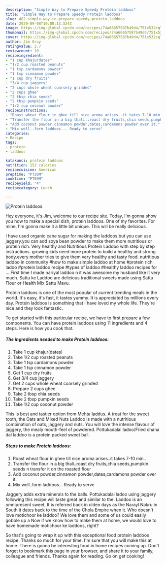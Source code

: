 ```yaml
---
description: "Simple Way to Prepare Speedy Protein laddoos"
title: "Simple Way to Prepare Speedy Protein laddoos"
slug: 482-simple-way-to-prepare-speedy-protein-laddoos
date: 2020-09-08T10:08:13.524Z
image: https://img-global.cpcdn.com/recipes/74a66657587b49d4/751x532cq70/protein-laddoos-recipe-main-photo.jpg
thumbnail: https://img-global.cpcdn.com/recipes/74a66657587b49d4/751x532cq70/protein-laddoos-recipe-main-photo.jpg
cover: https://img-global.cpcdn.com/recipes/74a66657587b49d4/751x532cq70/protein-laddoos-recipe-main-photo.jpg
author: Jim Gray
ratingvalue: 3.7
reviewcount: 10
recipeingredient:
- "1 cup khajurdates"
- "1/2 cup roasted peanuts"
- "1 tsp cardamons powder"
- "1 tsp cinnamon powder"
- "1 cup dry fruits"
- "3/4 cup jaggery"
- "2 cups whole wheat coarsely grinded"
- "2 cups ghee"
- "2 tbsp chia seeds"
- "2 tbsp pumpkin seeds"
- "1/2 cup coconut powder"
recipeinstructions:
- "Roast wheat flour in ghee till nice aroma arises..it takes 7-10 min.."
- "Transfer the flour in a big thali..roast dry fruits,chia seeds,pumpkin seeds n transfer it on the roasted flour"
- "Add coconut powder,cinnamon powder,dates,cardamons powder over it."
- "Mix well..form laddoos... Ready to serve"
categories:
- Recipe
tags:
- protein
- laddoos

katakunci: protein laddoos 
nutrition: 152 calories
recipecuisine: American
preptime: "PT30M"
cooktime: "PT59M"
recipeyield: "4"
recipecategory: Lunch

---
```



![Protein laddoos](https://img-global.cpcdn.com/recipes/74a66657587b49d4/751x532cq70/protein-laddoos-recipe-main-photo.jpg)

Hey everyone, it's Jim, welcome to our recipe site. Today, I'm gonna show you how to make a special dish, protein laddoos. One of my favorites. For mine, I'm gonna make it a little bit unique. This will be really delicious.

I have used organic cane sugar for making the laddoos.but you can use jaggery.you can add soya bean powder to make them more nutritious or protein rich. Very healthy and Nutritious Protein Laddoo with step by step instructions. growing kids need more protein to build a healthy and strong body.every mother tries to give them very healthy and tasty food. nutritious laddoo in community #how to make simple laddoo at home #protein rich ladoo #protein laddoo recipe #types of laddoo #healthy laddoo recipes for … First time I made nariyal laddoo n it was awesome my husband like it very much. Sattu ke Laddoo are delicious traditional sweets made using Sattu Flour or Health Mix Sattu Mavu.

Protein laddoos is one of the most popular of current trending meals in the world. It's easy, it's fast, it tastes yummy. It is appreciated by millions every day. Protein laddoos is something that I have loved my whole life. They're nice and they look fantastic.


To get started with this particular recipe, we have to first prepare a few components. You can have protein laddoos using 11 ingredients and 4 steps. Here is how you cook that.

<!--inarticleads1-->

##### The ingredients needed to make Protein laddoos:

1. Take 1 cup khajur(dates)
1. Take 1/2 cup roasted peanuts
1. Take 1 tsp cardamons powder
1. Take 1 tsp cinnamon powder
1. Get 1 cup dry fruits
1. Get 3/4 cup jaggery
1. Get 2 cups whole wheat coarsely grinded
1. Prepare 2 cups ghee
1. Take 2 tbsp chia seeds
1. Take 2 tbsp pumpkin seeds
1. Take 1/2 cup coconut powder


This is best and tastier option from Mehta laddus. A treat for the sweet tooth, the Oats and Mixed Nuts Laddoo is made with a nutritious combination of oats, jaggery and nuts. You will love the intense flavour of jaggery, the mealy mouth-feel of powdered. Pottukadalai ladoo/Fried chana dal laddoo is a protein packed sweet ball. 

<!--inarticleads2-->

##### Steps to make Protein laddoos:

1. Roast wheat flour in ghee till nice aroma arises..it takes 7-10 min..
1. Transfer the flour in a big thali..roast dry fruits,chia seeds,pumpkin seeds n transfer it on the roasted flour
1. Add coconut powder,cinnamon powder,dates,cardamons powder over it.
1. Mix well..form laddoos... Ready to serve


Jaggery adds extra minerals to the balls. Pottukadalai ladoo using jaggery following this recipe will taste great and similar to the. Laddoo is an omnipresent sweet, It is referred back in olden days as the Narayl Nakru in South it dates back to the time of the Chola Empire when it. Who doesn&#39;t love motichoor ke laddoo? We love them and some of us could easily gobble up a Now if we know how to make them at home, we would love to have homemade motichoor ke laddoos, right? 

So that's going to wrap it up with this exceptional food protein laddoos recipe. Thanks so much for your time. I'm sure that you will make this at home. There is gonna be interesting food in home recipes coming up. Don't forget to bookmark this page in your browser, and share it to your family, colleague and friends. Thanks again for reading. Go on get cooking!
